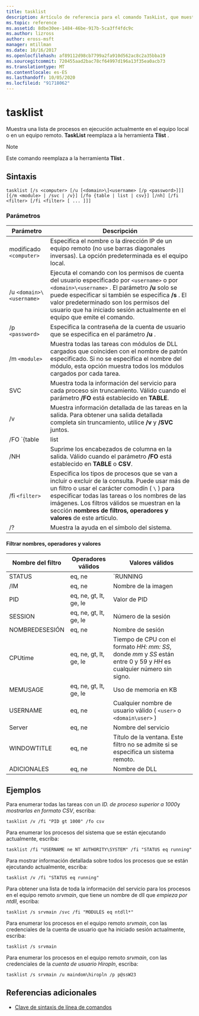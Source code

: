 ```yaml
---
title: tasklist
description: Artículo de referencia para el comando TaskList, que muestra una lista de los procesos que se ejecutan en el equipo local o remoto.
ms.topic: reference
ms.assetid: 8dbe30ee-1484-46be-917b-5ca3ff4fdc9c
ms.author: lizross
author: eross-msft
manager: mtillman
ms.date: 10/16/2017
ms.openlocfilehash: af89112d98cb7799a2fa910d562ac8c2a35bba19
ms.sourcegitcommit: 720455aad2bac78cf64997d196a13f35ea0acb73
ms.translationtype: MT
ms.contentlocale: es-ES
ms.lasthandoff: 10/05/2020
ms.locfileid: "91718062"
---
```

# <a name="tasklist"></a>tasklist

Muestra una lista de procesos en ejecución actualmente en el equipo local o en un equipo remoto. **TaskList** reemplaza a la herramienta **Tlist** .

> [!NOTE]
> Este comando reemplaza a la herramienta **Tlist** .

## <a name="syntax"></a>Sintaxis

```
tasklist [/s <computer> [/u [<domain>\]<username> [/p <password>]]] [{/m <module> | /svc | /v}] [/fo {table | list | csv}] [/nh] [/fi <filter> [/fi <filter> [ ... ]]]
```

### <a name="parameters"></a>Parámetros

| Parámetro | Descripción |
|--|--|
| modificado `<computer>` | Especifica el nombre o la dirección IP de un equipo remoto (no use barras diagonales inversas). La opción predeterminada es el equipo local. |
| /u `<domain>\<username>` | Ejecuta el comando con los permisos de cuenta del usuario especificado por `<username>` o por `<domain>\<username>` . El parámetro **/u** solo se puede especificar si también se especifica **/s** . El valor predeterminado son los permisos del usuario que ha iniciado sesión actualmente en el equipo que emite el comando. |
| /p `<password>` | Especifica la contraseña de la cuenta de usuario que se especifica en el parámetro **/u** . |
| /m `<module>` | Muestra todas las tareas con módulos de DLL cargados que coinciden con el nombre de patrón especificado. Si no se especifica el nombre del módulo, esta opción muestra todos los módulos cargados por cada tarea. |
| SVC | Muestra toda la información del servicio para cada proceso sin truncamiento. Válido cuando el parámetro **/FO** está establecido en **TABLE**. |
| /v | Muestra información detallada de las tareas en la salida. Para obtener una salida detallada completa sin truncamiento, utilice **/v** y **/SVC** juntos. |
| /FO `{table | list | csv}` | Especifica el formato que se va a utilizar para la salida. Los valores válidos son **TABLE**, **List**y **CSV**. El formato predeterminado de la salida es **TABLE**. |
| /NH | Suprime los encabezados de columna en la salida. Válido cuando el parámetro **/FO** está establecido en **TABLE** o **CSV**. |
| /fi `<filter>` | Especifica los tipos de procesos que se van a incluir o excluir de la consulta. Puede usar más de un filtro o usar el carácter comodín ( `\` ) para especificar todas las tareas o los nombres de las imágenes. Los filtros válidos se muestran en la sección **nombres de filtros, operadores y valores** de este artículo.  |
| /? | Muestra la ayuda en el símbolo del sistema. |

#### <a name="filter-names-operators-and-values"></a>Filtrar nombres, operadores y valores

| Nombre del filtro | Operadores válidos | Valores válidos |
|--|--|--|
| STATUS | eq, ne | `RUNNING | NOT RESPONDING | UNKNOWN`. Este filtro no se admite si se especifica un sistema remoto. |
| /IM | eq, ne | Nombre de la imagen |
| PID | eq, ne, gt, lt, ge, le | Valor de PID |
| SESSION | eq, ne, gt, lt, ge, le | Número de la sesión |
| NOMBREDESESIÓN | eq, ne | Nombre de sesión |
| CPUtime | eq, ne, gt, lt, ge, le | Tiempo de CPU con el formato *HH: mm: SS*, donde *mm* y *SS* están entre 0 y 59 y *HH* es cualquier número sin signo. |
| MEMUSAGE | eq, ne, gt, lt, ge, le | Uso de memoria en KB |
| USERNAME | eq, ne | Cualquier nombre de usuario válido ( `<user>` o `<domain\user>` ) |
| Server | eq, ne | Nombre del servicio |
| WINDOWTITLE | eq, ne | Título de la ventana. Este filtro no se admite si se especifica un sistema remoto. |
| ADICIONALES | eq, ne | Nombre de DLL |

## <a name="examples"></a>Ejemplos

Para enumerar todas las tareas con un *ID. de proceso superior a 1000*y *mostrarlas en formato CSV*, escriba:

```
tasklist /v /fi "PID gt 1000" /fo csv
```

Para enumerar los procesos del sistema que se están ejecutando actualmente, escriba:

```
tasklist /fi "USERNAME ne NT AUTHORITY\SYSTEM" /fi "STATUS eq running"
```

Para mostrar información detallada sobre todos los procesos que se están ejecutando actualmente, escriba:

```
tasklist /v /fi "STATUS eq running"
```

Para obtener una lista de toda la información del servicio para los procesos en el equipo remoto *srvmain*, que tiene un nombre de dll que *empieza por ntdll*, escriba:

```
tasklist /s srvmain /svc /fi "MODULES eq ntdll*"
```

Para enumerar los procesos en el equipo remoto *srvmain*, con las credenciales de la cuenta de usuario que ha iniciado sesión actualmente, escriba:

```
tasklist /s srvmain
```

Para enumerar los procesos en el equipo remoto *srvmain*, con las credenciales de la *cuenta de usuario Hiropln*, escriba:

```
tasklist /s srvmain /u maindom\hiropln /p p@ssW23
```

## <a name="additional-references"></a>Referencias adicionales

- [Clave de sintaxis de línea de comandos](command-line-syntax-key.md)
